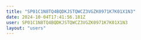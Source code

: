 ```yaml
---
title: "SP01C1N8TQ4BQDKJSTQWCZ3VGZK0971K7K01X1N3"
date: 2024-10-04T17:41:56.181Z
user: SP01C1N8TQ4BQDKJSTQWCZ3VGZK0971K7K01X1N3
layout: "users"
---
```

    